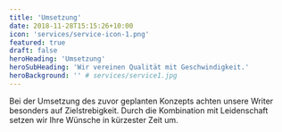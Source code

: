 ```yaml
---
title: 'Umsetzung'
date: 2018-11-28T15:15:26+10:00
icon: 'services/service-icon-1.png'
featured: true
draft: false
heroHeading: 'Umsetzung'
heroSubHeading: 'Wir vereinen Qualität mit Geschwindigkeit.'
heroBackground: '' # services/service1.jpg
---
```


Bei der Umsetzung des zuvor geplanten Konzepts achten unsere Writer besonders auf Zielstrebigkeit. Durch die Kombination mit Leidenschaft setzen wir Ihre Wünsche in kürzester Zeit um.


